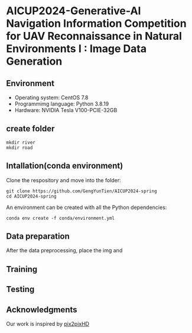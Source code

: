 # AICUP2024-Generative-AI Navigation Information Competition for UAV Reconnaissance in Natural Environments I : Image Data Generation
## Environment
* Operating system: CentOS 7.8
* Programmimg language: Python 3.8.19
* Hardware: NVIDIA Tesla V100-PCIE-32GB
## create folder

    mkdir river
    mkdir road
## Intallation(conda environment)
Clone the respository and move into the folder:

    git clone https://github.com/GengYunTien/AICUP2024-spring
    cd AICUP2024-spring
    
An environment can be created with all the Python dependencies:

    conda env create -f conda/environment.yml
## Data preparation
After the data preprocessing, place the img and 
## Training

## Testing

## Acknowledgments
Our work is inspired by [pix2pixHD](https://github.com/NVIDIA/pix2pixHD) 
